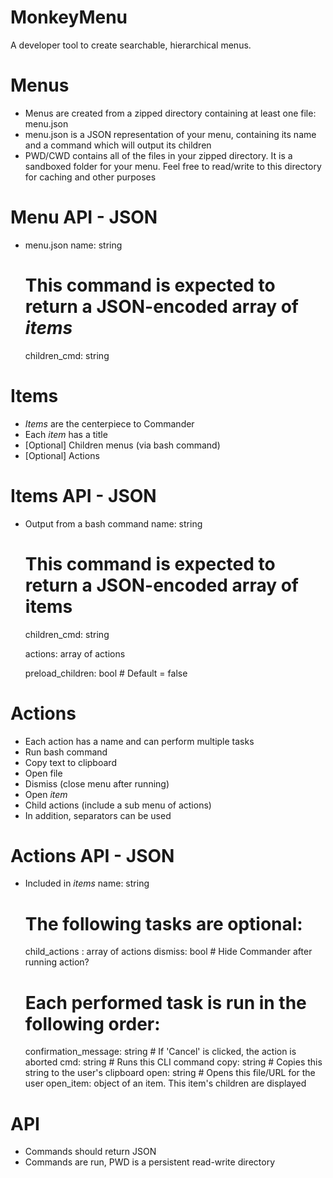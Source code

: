 # MonkeyMenu
A developer tool to create searchable, hierarchical menus.

# Menus
- Menus are created from a zipped directory containing at least one file:  menu.json
- menu.json is a JSON representation of your menu, containing its name and a command which will output its children
- PWD/CWD contains all of the files in your zipped directory.  It is a sandboxed folder for your menu.  Feel free to read/write to this directory for caching and other purposes

# Menu API - JSON
- menu.json
	name: string

	# This command is expected to return a JSON-encoded array of *items*
	children_cmd: string

# Items
- *Items* are the centerpiece to Commander
- Each *item* has a title
- [Optional] Children menus (via bash command)
- [Optional] Actions

# Items API - JSON
- Output from a bash command
	name: string

	# This command is expected to return a JSON-encoded array of items
	children_cmd: string

	actions: array of actions

	preload_children: bool # Default = false

# Actions
- Each action has a name and can perform multiple tasks
- Run bash command
- Copy text to clipboard
- Open file
- Dismiss (close menu after running)
- Open *item*
- Child actions (include a sub menu of actions)
- In addition, separators can be used

# Actions API - JSON
- Included in *items*
	name: string

	# The following tasks are optional:
	child_actions : array of actions
	dismiss: bool # Hide Commander after running action?

	# Each performed task is run in the following order:

	confirmation_message: string # If 'Cancel' is clicked, the action is aborted
	cmd: string # Runs this CLI command
	copy: string # Copies this string to the user's clipboard
	open: string # Opens this file/URL for the user
	open_item: object of an item.  This item's children are displayed

# API
- Commands should return JSON
- Commands are run, PWD is a persistent read-write directory

